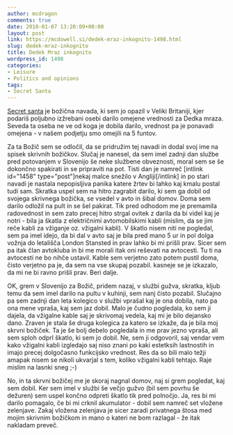```yaml
---
author: mcdragon
comments: true
date: 2010-01-07 13:20:09+00:00
layout: post
link: https://mcdowell.si/dedek-mraz-inkognito-1498.html
slug: dedek-mraz-inkognito
title: Dedek Mraz inkognito
wordpress_id: 1498
categories:
- Leisure
- Politics and opinions
tags:
- Secret Santa
---
```


[Secret santa](http://en.wikipedia.org/wiki/Secret_Santa) je božična navada, ki sem jo opazil v Veliki Britaniji, kjer podariš poljubno izžrebani osebi darilo omejene vrednosti za Dedka mraza. Seveda ta oseba ne ve od koga je dobila darilo, vrednost pa je ponavadi omejena - v našem podjetju smo omejili na 5 funtov.

Za ta Božič sem se odločil, da se pridružim tej navadi in dodal svoj ime na spisek skrivnih božičkov. Slučaj je nanesel, da sem imel zadnji dan službe pred potovanjem v Slovenijo še neke službene obveznosti, moral sem se še dokončno spakirati in se pripraviti na pot. Tisti dan je namreč [intlink id="1458" type="post"]nekaj malce snežilo v Angliji[/intlink] in po stari navadi je nastala nepopisljiva panika katere žrtev bi lahko kaj kmalu postal tudi sam. Skratka uspel sem na hitro zagrabit darilo, ki sem ga dobil od svojega skrivnega božička, se vsedel v avto in šibal domov. Doma sem darilo odložil na pult in se šel pakirat. Tik pred odhodom me je premamila radovednost in sem zato precej hitro strgal ovitek z darila da bi videl kaj je notri - bila ja škatla z električnimi avtomobilskimi kabli (mislim, da se jim reče kabli za vžiganje oz. vžigalni kabli). V škatlo nisem niti ne pogledal, sem pa imel idejo, da bi dal v avto saj je bila pred mano 5 ur in pol dolga vožnja do letališča London Stansted in prav lahko bi mi prišli prav. Sicer sem pa itak član avtokluba in bi me morali itak oni reševati na avtocesti. Tu ti na avtocesti ne bo nihče ustavil. Kable sem verjetno zato potem pustil doma, čisto verjetno pa je, da sem na vse skupaj pozabil. kasneje se je izkazalo, da mi ne bi ravno prišli prav. Beri dalje.

OK, grem v Slovenijo za Božič, pridem nazaj, v službi gužva, skratka, kljub temu da sem imel darilo na pultu v kuhinji, sem nanj čisto pozabil. Slučajno pa sem zadnji dan leta kolegico v službi vprašal kaj je ona dobila, nato pa ona mene vpraša, kaj sem jaz dobil. Malo je čudno pogledala, ko sem ji dajela, da vžigalne kable saj je skrivomaj vedela, kaj mi je bilo dejansko dano. Zraven je stala še druga kolegica za katero se izkaže, da je bila moj skrvni božiček. Ta je še bolj debelo pogledala in me prav jezno vpraša, ali sem sploh odprl škatlo, ki sem jo dobil. Ne, sem ji odgovoril, saj vendar vem kako vžigalni kabli izgledajo saj niso znani po kaki estetksih lastnostih in imajo precej dolgočasno funkcijsko vrednost. Res da so bili malo težji amapak nisem se nikoli ukvarjal s tem, koliko vžigalni kabli tehtajo. Raje mislim na lasnki sneg ;-)

No, in ta skrvni božičej me je skoraj nagnal domov, naj si grem pogledat, kaj sem dobil. Ker sem imel v službi še večjo gužvo (bil sem povrhu še dežuren) sem uspel končno odpreti škatlo tik pred polnočjo. Ja, res bi mi darilo pomagalo, če bi mi crknil akumulator - dobil sem namreč set vložene zelenjave. Zakaj vložena zelenjava je sicer zaradi privatnega štosa med mojim skrivnim božičkom in mano o kateri ne bom razlagal - že itak nakladam preveč.
